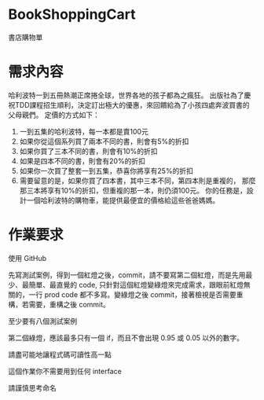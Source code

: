 # BookShoppingCart
書店購物單

# 需求內容

哈利波特一到五冊熱潮正席捲全球，世界各地的孩子都為之瘋狂。
出版社為了慶祝TDD課程招生順利，決定訂出極大的優惠，來回饋給為了小孩四處奔波買書的父母親們。
定價的方式如下：
1. 一到五集的哈利波特，每一本都是賣100元
2. 如果你從這個系列買了兩本不同的書，則會有5%的折扣
3. 如果你買了三本不同的書，則會有10%的折扣
4. 如果是四本不同的書，則會有20%的折扣
5. 如果你一次買了整套一到五集，恭喜你將享有25%的折扣
6. 需要留意的是，如果你買了四本書，其中三本不同，第四本則是重複的，
   那麼那三本將享有10%的折扣，但重複的那一本，則仍須100元。
 你的任務是，設計一個哈利波特的購物車，能提供最便宜的價格給這些爸爸媽媽。
 
# 作業要求
使用 GitHub

先寫測試案例，得到一個紅燈之後，commit，請不要寫第二個紅燈，而是先用最少、最簡單、最直覺的 code, 只針對這個紅燈變綠燈來完成需求，跟眼前紅燈無關的，一行 prod code 都不多寫。變綠燈之後 commit，接著檢視是否需要重構，若需要，重構之後 commit。

至少要有八個測試案例

第二個綠燈，應該最多只有一個 if，而且不會出現 0.95 或 0.05 以外的數字。

請盡可能地讓程式碼可讀性高一點

這個作業你不需要用到任何 interface

請謹慎思考命名
